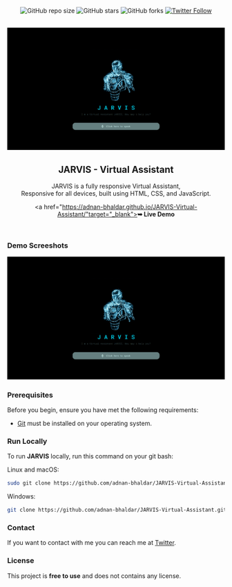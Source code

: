 <div align="center">
  
  ![GitHub repo size](https://img.shields.io/github/repo-size/adnan-bhaldar/JARVIS-Virtual-Assistant)
  ![GitHub stars](https://img.shields.io/github/stars/adnan-bhaldar/JARVIS-Virtual-Assistant?style=social)
  ![GitHub forks](https://img.shields.io/github/forks/adnan-bhaldar/JARVIS-Virtual-Assistant?style=social)
[![Twitter Follow](https://img.shields.io/twitter/follow/Adnan__Bhaldar_?style=social)](https://twitter.com/intent/follow?screen_name=Adnan__Bhaldar)
  <br />
  <br />
  
  <img src="assets/img/Desktop.png" />

  <h2 align="center">JARVIS - Virtual Assistant</h2>

  JARVIS is a fully responsive Virtual Assistant, <br />Responsive for all devices, built using HTML, CSS, and JavaScript.

   <a href="https://adnan-bhaldar.github.io/JARVIS-Virtual-Assistant/"target="_blank"><strong>➥ Live Demo</strong></a>

</div>

<br />

### Demo Screeshots

![Filmlane Desktop Demo](./assets/img/Desktop.png "Desktop Demo")

### Prerequisites

Before you begin, ensure you have met the following requirements:

* [Git](https://git-scm.com/downloads "Download Git") must be installed on your operating system.

### Run Locally

To run **JARVIS** locally, run this command on your git bash:

Linux and macOS:

```bash
sudo git clone https://github.com/adnan-bhaldar/JARVIS-Virtual-Assistant.git
```

Windows:

```bash
git clone https://github.com/adnan-bhaldar/JARVIS-Virtual-Assistant.git
```

### Contact

If you want to contact with me you can reach me at [Twitter](https://www.twitter.com/Adnan__Bhaldar).

### License

This project is **free to use** and does not contains any license.
